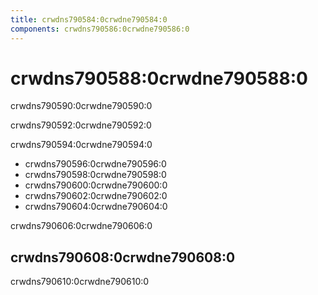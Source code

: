 ```yaml
---
title: crwdns790584:0crwdne790584:0
components: crwdns790586:0crwdne790586:0
---
```

# crwdns790588:0crwdne790588:0

<p class="description">crwdns790590:0crwdne790590:0</p>

crwdns790592:0crwdne790592:0

crwdns790594:0crwdne790594:0

- crwdns790596:0crwdne790596:0
- crwdns790598:0crwdne790598:0
- crwdns790600:0crwdne790600:0
- crwdns790602:0crwdne790602:0
- crwdns790604:0crwdne790604:0

crwdns790606:0crwdne790606:0

## crwdns790608:0crwdne790608:0

crwdns790610:0crwdne790610:0